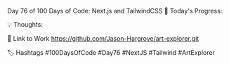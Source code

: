 Day 76 of 100 Days of Code: Next.js and TailwindCSS
🎨 Today's Progress:

💡 Thoughts:

🔗 Link to Work
https://github.com/Jason-Hargrove/art-explorer.git

🏷️ Hashtags
#100DaysOfCode 
#Day76
#NextJS 
#Tailwind 
#ArtExplorer
